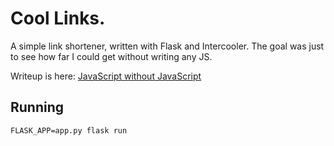 # Cool Links.

A simple link shortener, written with Flask and Intercooler. The goal was just to see how far I could get without
writing any JS.

Writeup is here: [JavaScript without JavaScript](https://upvalue.io/javascript-without-javascript-intercooler-js/)

## Running

```shell
FLASK_APP=app.py flask run
```
